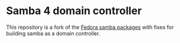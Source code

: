 # Samba 4 domain controller

This repository is a fork of the
[Fedora samba packages](http://pkgs.fedoraproject.org/cgit/rpms/samba.git/)
with fixes for building samba as a domain controller.
